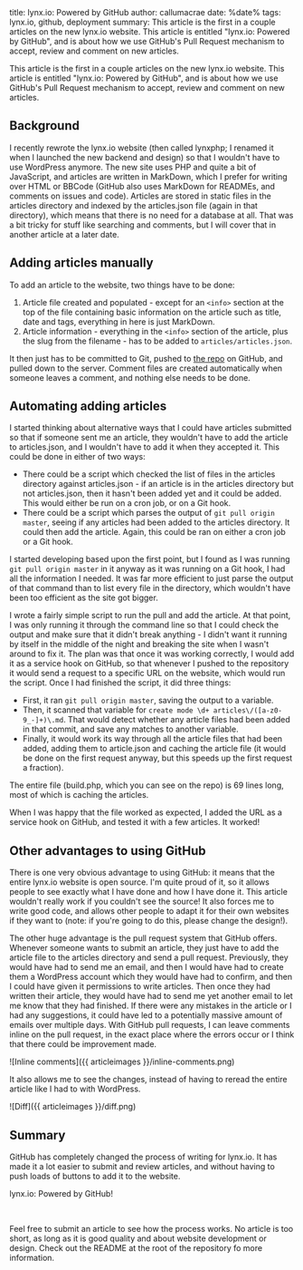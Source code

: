 <info>
title: lynx.io: Powered by GitHub
author: callumacrae
date: %date%
tags: lynx.io, github, deployment
summary: This article is the first in a couple articles on the new lynx.io website. This article is entitled "lynx.io: Powered by GitHub", and is about how we use GitHub's Pull Request mechanism to accept, review and comment on new articles.
</info>

This article is the first in a couple articles on the new lynx.io website. This article is entitled "lynx.io: Powered by GitHub", and is about how we use GitHub's Pull Request mechanism to accept, review and comment on new articles.


## Background

I recently rewrote the lynx.io website (then called lynxphp; I renamed it when I launched the new backend and design) so that I wouldn't have to use WordPress anymore. The new site uses PHP and quite a bit of JavaScript, and articles are written in MarkDown, which I prefer for writing over HTML or BBCode (GitHub also uses MarkDown for READMEs, and comments on issues and code). Articles are stored in static files in the articles directory and indexed by the articles.json file (again in that directory), which means that there is no need for a database at all. That was a bit tricky for stuff like searching and comments, but I will cover that in another article at a later date.


## Adding articles manually

To add an article to the website, two things have to be done:

1. Article file created and populated - except for an `<info>` section at the top of the file containing basic information on the article such as title, date and tags, everything in here is just MarkDown.
2. Article information - everything in the `<info>` section of the article, plus the slug from the filename - has to be added to `articles/articles.json`.

It then just has to be committed to Git, pushed to [the repo](https://github.com/callumacrae/lynx.io) on GitHub, and pulled down to the server. Comment files are created automatically when someone leaves a comment, and nothing else needs to be done.


## Automating adding articles

I started thinking about alternative ways that I could have articles submitted so that if someone sent me an article, they wouldn't have to add the article to articles.json, and I wouldn't have to add it when they accepted it. This could be done in either of two ways:

- There could be a script which checked the list of files in the articles directory against articles.json - if an article is in the articles directory but not articles.json, then it hasn't been added yet and it could be added. This would either be run on a cron job, or on a Git hook.
- There could be a script which parses the output of `git pull origin master`, seeing if any articles had been added to the articles directory. It could then add the article. Again, this could be ran on either a cron job or a Git hook.

I started developing based upon the first point, but I found as I was running `git pull origin master` in it anyway as it was running on a Git hook, I had all the information I needed. It was far more efficient to just parse the output of that command than to list every file in the directory, which wouldn't have been too efficient as the site got bigger.

I wrote a fairly simple script to run the pull and add the article. At that point, I was only running it through the command line so that I could check the output and make sure that it didn't break anything - I didn't want it running by itself in the middle of the night and breaking the site when I wasn't around to fix it. The plan was that once it was working correctly, I would add it as a service hook on GitHub, so that whenever I pushed to the repository it would send a request to a specific URL on the website, which would run the script. Once I had finished the script, it did three things:

- First, it ran `git pull origin master`, saving the output to a variable.
- Then, it scanned that variable for `create mode \d+ articles\/([a-z0-9_-]+)\.md`. That would detect whether any article files had been added in that commit, and save any matches to another variable.
- Finally, it would work its way through all the article files that had been added, adding them to article.json and caching the article file (it would be done on the first request anyway, but this speeds up the first request a fraction).

The entire file (build.php, which you can see on the repo) is 69 lines long, most of which is caching the articles.

When I was happy that the file worked as expected, I added the URL as a service hook on GitHub, and tested it with a few articles. It worked!


## Other advantages to using GitHub

There is one very obvious advantage to using GitHub: it means that the entire lynx.io website is open source. I'm quite proud of it, so it allows people to see exactly what I have done and how I have done it. This article wouldn't really work if you couldn't see the source! It also forces me to write good code, and allows other people to adapt it for their own websites if they want to (note: if you're going to do this, please change the design!).

The other huge advantage is the pull request system that GitHub offers. Whenever someone wants to submit an article, they just have to add the article file to the articles directory and send a pull request. Previously, they would have had to send me an email, and then I would have had to create them a WordPress account which they would have had to confirm, and then I could have given it permissions to write articles. Then once they had written their article, they would have had to send me yet another email to let me know that they had finished. If there were any mistakes in the article or I had any suggestions, it could have led to a potentially massive amount of emails over multiple days. With GitHub pull requests, I can leave comments inline on the pull request, in the exact place where the errors occur or I think that there could be improvement made.

![Inline comments]({{ articleimages }}/inline-comments.png)

It also allows me to see the changes, instead of having to reread the entire article like I had to with WordPress.

![Diff]({{ articleimages }}/diff.png)


## Summary

GitHub has completely changed the process of writing for lynx.io. It has made it a lot easier to submit and review articles, and without having to push loads of buttons to add it to the website.

lynx.io: Powered by GitHub!

<p>&nbsp;</p>

Feel free to submit an article to see how the process works. No article is too short, as long as it is good quality and about website development or design. Check out the README at the root of the repository fo more information.
